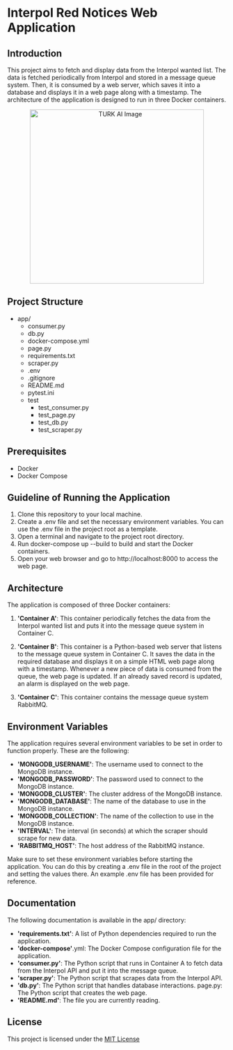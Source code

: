 # **Interpol Red Notices Web Application**
## **Introduction**
This project aims to fetch and display data from the Interpol wanted list. The data is fetched periodically from Interpol and stored in a message queue system. Then, it is consumed by a web server, which saves it into a database and displays it in a web page along with a timestamp. The architecture of the application is designed to run in three Docker containers.

<p align="center">
  <img src="https://turkai.com/wp-content/uploads/2023/01/logo.turkai.white_.png" alt="TURK AI Image" width="400">
</p>

## **Project Structure**
- app/
    - consumer.py
    - db.py
    - docker-compose.yml
    - page.py
    - requirements.txt
    - scraper.py
    - .env
    - .gitignore
    - README.md
    - pytest.ini
    - test
      - test_consumer.py
      - test_page.py
      - test_db.py
      - test_scraper.py

## **Prerequisites**
* Docker
* Docker Compose

## **Guideline of Running the Application**
1. Clone this repository to your local machine.
2. Create a .env file and set the necessary environment variables. You can use the .env file in the project root as a template.
3. Open a terminal and navigate to the project root directory.
4. Run docker-compose up --build to build and start the Docker containers.
5. Open your web browser and go to http://localhost:8000 to access the web page.


## **Architecture**
The application is composed of three Docker containers:

1. **'Container A'**: This container periodically fetches the data from the Interpol wanted list and puts it into the message queue system in Container C.

2. **'Container B'**: This container is a Python-based web server that listens to the message queue system in Container C. It saves the data in the required database and displays it on a simple HTML web page along with a timestamp. Whenever a new piece of data is consumed from the queue, the web page is updated. If an already saved record is updated, an alarm is displayed on the web page.

3. **'Container C'**: This container contains the message queue system RabbitMQ.

## **Environment Variables**
The application requires several environment variables to be set in order to function properly. These are the following:

* **'MONGODB_USERNAME'**: The username used to connect to the MongoDB instance.
* **'MONGODB_PASSWORD'**: The password used to connect to the MongoDB instance.
* **'MONGODB_CLUSTER'**: The cluster address of the MongoDB instance.
* **'MONGODB_DATABASE'**: The name of the database to use in the MongoDB instance.
* **'MONGODB_COLLECTION'**: The name of the collection to use in the MongoDB instance.
* **'INTERVAL'**: The interval (in seconds) at which the scraper should scrape for new data.
* **'RABBITMQ_HOST'**: The host address of the RabbitMQ instance.


Make sure to set these environment variables before starting the application. You can do this by creating a .env file in the root of the project and setting the values there. An example .env file has been provided for reference.

## **Documentation**
The following documentation is available in the app/ directory:

* **'requirements.txt'**: A list of Python dependencies required to run the application.
* **'docker-compose'**.yml: The Docker Compose configuration file for the application.
* **'consumer.py'**: The Python script that runs in Container A to fetch data from the Interpol API and put it into the message queue.
* **'scraper.py'**: The Python script that scrapes data from the Interpol API.
* **'db.py'**: The Python script that handles database interactions.
page.py: The Python script that creates the web page.
* **'README.md'**: The file you are currently reading.

## **License**
This project is licensed under the [<u>MIT License</u>](https://opensource.org/license/mit/)